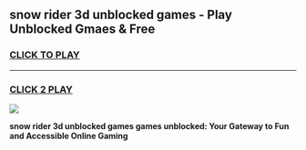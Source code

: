 
## snow rider 3d unblocked games - Play Unblocked Gmaes & Free
<h3>
<a href="https://news.freeplayer.one?title=snow_rider_3d_unblocked_games&ref=16F">CLICK TO PLAY</a></h3>
<hr>

<h3>
<a href="https://news.freeplayer.one?title=snow_rider_3d_unblocked_games&ref=16F">CLICK 2 PLAY</a>
  
</h3>

<a href="https://news.freeplayer.one?title=snow_rider_3d_unblocked_games&ref=16F/"><img src="https://clearcache.store/games.png"></a>


**snow rider 3d unblocked games games unblocked: Your Gateway to Fun and Accessible Online Gaming**
